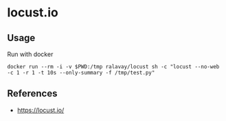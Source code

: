 # locust.io

## Usage

Run with docker

```
docker run --rm -i -v $PWD:/tmp ralavay/locust sh -c "locust --no-web -c 1 -r 1 -t 10s --only-summary -f /tmp/test.py"
```

## References

- https://locust.io/

